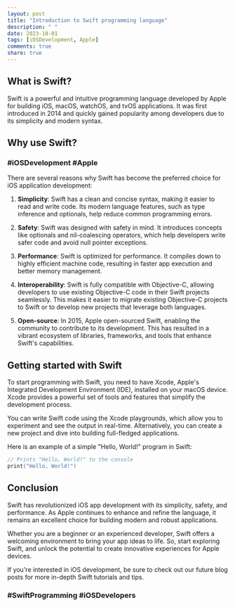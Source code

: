 ```yaml
---
layout: post
title: "Introduction to Swift programming language"
description: " "
date: 2023-10-01
tags: [iOSDevelopment, Apple]
comments: true
share: true
---
```


## What is Swift?

Swift is a powerful and intuitive programming language developed by Apple for building iOS, macOS, watchOS, and tvOS applications. It was first introduced in 2014 and quickly gained popularity among developers due to its simplicity and modern syntax.

## Why use Swift?

### #iOSDevelopment #Apple

There are several reasons why Swift has become the preferred choice for iOS application development:

1. **Simplicity**: Swift has a clean and concise syntax, making it easier to read and write code. Its modern language features, such as type inference and optionals, help reduce common programming errors.

2. **Safety**: Swift was designed with safety in mind. It introduces concepts like optionals and nil-coalescing operators, which help developers write safer code and avoid null pointer exceptions.

3. **Performance**: Swift is optimized for performance. It compiles down to highly efficient machine code, resulting in faster app execution and better memory management.

4. **Interoperability**: Swift is fully compatible with Objective-C, allowing developers to use existing Objective-C code in their Swift projects seamlessly. This makes it easier to migrate existing Objective-C projects to Swift or to develop new projects that leverage both languages.

5. **Open-source**: In 2015, Apple open-sourced Swift, enabling the community to contribute to its development. This has resulted in a vibrant ecosystem of libraries, frameworks, and tools that enhance Swift's capabilities.

## Getting started with Swift

To start programming with Swift, you need to have Xcode, Apple's Integrated Development Environment (IDE), installed on your macOS device. Xcode provides a powerful set of tools and features that simplify the development process.

You can write Swift code using the Xcode playgrounds, which allow you to experiment and see the output in real-time. Alternatively, you can create a new project and dive into building full-fledged applications.

Here is an example of a simple "Hello, World!" program in Swift:

```swift
// Prints "Hello, World!" to the console
print("Hello, World!")
```

## Conclusion

Swift has revolutionized iOS app development with its simplicity, safety, and performance. As Apple continues to enhance and refine the language, it remains an excellent choice for building modern and robust applications.

Whether you are a beginner or an experienced developer, Swift offers a welcoming environment to bring your app ideas to life. So, start exploring Swift, and unlock the potential to create innovative experiences for Apple devices.

If you're interested in iOS development, be sure to check out our future blog posts for more in-depth Swift tutorials and tips.

### #SwiftProgramming #iOSDevelopers